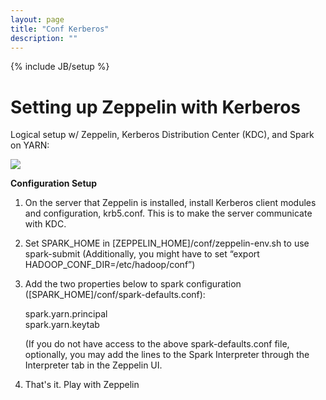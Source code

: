 ```yaml
---
layout: page
title: "Conf Kerberos"
description: ""
---
```

{% include JB/setup %}


# Setting up Zeppelin with Kerberos

Logical setup w/ Zeppelin, Kerberos Distribution Center (KDC), and Spark on YARN:

<img src="/assets/themes/zeppelin/img/kdc_zeppelin.png">

<b>Configuration Setup</b>

1. On the server that Zeppelin is installed, install Kerberos client modules and configuration, krb5.conf. 
This is to make the server communicate with KDC.

2. Set SPARK_HOME in [ZEPPELIN_HOME]/conf/zeppelin-env.sh to use spark-submit
(Additionally, you might have to set “export HADOOP_CONF_DIR=/etc/hadoop/conf”)

3. Add the two properties below to spark configuration ([SPARK_HOME]/conf/spark-defaults.conf):

	spark.yarn.principal<br>
	spark.yarn.keytab

	(If you do not have access to the above spark-defaults.conf file, optionally, you may add the lines to the Spark Interpreter through the Interpreter tab in the Zeppelin UI.

4. That's it. Play with Zeppelin
